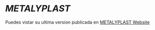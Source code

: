# **_METALYPLAST_**

Puedes vistar su ultima version publicada en [METALYPLAST Website](https://metalyplast-577ac.web.app/)
